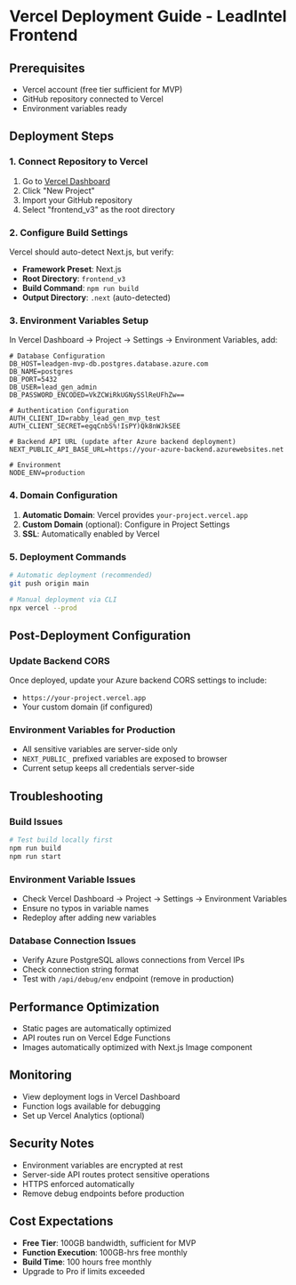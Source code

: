 # Vercel Deployment Guide - LeadIntel Frontend

## Prerequisites
- Vercel account (free tier sufficient for MVP)
- GitHub repository connected to Vercel
- Environment variables ready

## Deployment Steps

### 1. Connect Repository to Vercel
1. Go to [Vercel Dashboard](https://vercel.com/dashboard)
2. Click "New Project"
3. Import your GitHub repository
4. Select "frontend_v3" as the root directory

### 2. Configure Build Settings
Vercel should auto-detect Next.js, but verify:
- **Framework Preset**: Next.js
- **Root Directory**: `frontend_v3`
- **Build Command**: `npm run build`
- **Output Directory**: `.next` (auto-detected)

### 3. Environment Variables Setup
In Vercel Dashboard → Project → Settings → Environment Variables, add:

```
# Database Configuration
DB_HOST=leadgen-mvp-db.postgres.database.azure.com
DB_NAME=postgres
DB_PORT=5432
DB_USER=lead_gen_admin
DB_PASSWORD_ENCODED=VkZCWiRkUGNySSlReUFhZw==

# Authentication Configuration
AUTH_CLIENT_ID=rabby_lead_gen_mvp_test
AUTH_CLIENT_SECRET=egqCnbS%!IsPY)Qk8nWJkSEE

# Backend API URL (update after Azure backend deployment)
NEXT_PUBLIC_API_BASE_URL=https://your-azure-backend.azurewebsites.net

# Environment
NODE_ENV=production
```

### 4. Domain Configuration
1. **Automatic Domain**: Vercel provides `your-project.vercel.app`
2. **Custom Domain** (optional): Configure in Project Settings
3. **SSL**: Automatically enabled by Vercel

### 5. Deployment Commands
```bash
# Automatic deployment (recommended)
git push origin main

# Manual deployment via CLI
npx vercel --prod
```

## Post-Deployment Configuration

### Update Backend CORS
Once deployed, update your Azure backend CORS settings to include:
- `https://your-project.vercel.app`
- Your custom domain (if configured)

### Environment Variables for Production
- All sensitive variables are server-side only
- `NEXT_PUBLIC_` prefixed variables are exposed to browser
- Current setup keeps all credentials server-side

## Troubleshooting

### Build Issues
```bash
# Test build locally first
npm run build
npm run start
```

### Environment Variable Issues
- Check Vercel Dashboard → Project → Settings → Environment Variables
- Ensure no typos in variable names
- Redeploy after adding new variables

### Database Connection Issues
- Verify Azure PostgreSQL allows connections from Vercel IPs
- Check connection string format
- Test with `/api/debug/env` endpoint (remove in production)

## Performance Optimization
- Static pages are automatically optimized
- API routes run on Vercel Edge Functions
- Images automatically optimized with Next.js Image component

## Monitoring
- View deployment logs in Vercel Dashboard
- Function logs available for debugging
- Set up Vercel Analytics (optional)

## Security Notes
- Environment variables are encrypted at rest
- Server-side API routes protect sensitive operations
- HTTPS enforced automatically
- Remove debug endpoints before production

## Cost Expectations
- **Free Tier**: 100GB bandwidth, sufficient for MVP
- **Function Execution**: 100GB-hrs free monthly
- **Build Time**: 100 hours free monthly
- Upgrade to Pro if limits exceeded